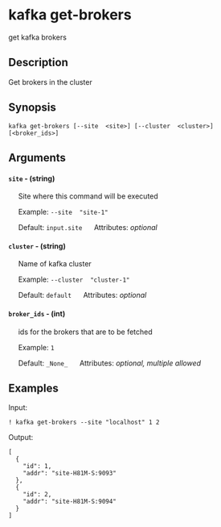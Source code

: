 # kafka get-brokers

get kafka brokers

## Description

Get brokers in the cluster

## Synopsis

`kafka get-brokers [--site  <site>] [--cluster  <cluster>] [<broker_ids>]`

## Arguments


#### `site` - (string)

&nbsp;&nbsp;&nbsp;&nbsp; Site where this command will be executed  

&nbsp;&nbsp;&nbsp;&nbsp; Example:  `--site  "site-1"`

&nbsp;&nbsp;&nbsp;&nbsp; Default: `input.site`
&nbsp;&nbsp;&nbsp;&nbsp; Attributes: _optional_  


#### `cluster` - (string)

&nbsp;&nbsp;&nbsp;&nbsp; Name of kafka cluster  

&nbsp;&nbsp;&nbsp;&nbsp; Example:  `--cluster  "cluster-1"`

&nbsp;&nbsp;&nbsp;&nbsp; Default: `default`
&nbsp;&nbsp;&nbsp;&nbsp; Attributes: _optional_  


#### `broker_ids` - (int)

&nbsp;&nbsp;&nbsp;&nbsp; ids for the brokers that are to be fetched  

&nbsp;&nbsp;&nbsp;&nbsp; Example:  `1`

&nbsp;&nbsp;&nbsp;&nbsp; Default: `_None_`
&nbsp;&nbsp;&nbsp;&nbsp; Attributes: _optional, multiple allowed_  



## Examples

Input: 
```
! kafka get-brokers --site "localhost" 1 2
```
Output: 
```
[
  {
    "id": 1,
    "addr": "site-H81M-S:9093"
  },
  {
    "id": 2,
    "addr": "site-H81M-S:9094"
  }
]
```

